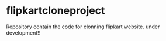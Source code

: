 # flipkartcloneproject
Repository contain the code for clonning flipkart website.
under development!!
